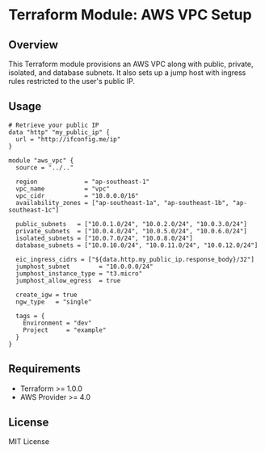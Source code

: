 # Terraform Module: AWS VPC Setup

## Overview

This Terraform module provisions an AWS VPC along with public, private, isolated, and database subnets. It also sets up a jump host with ingress rules restricted to the user's public IP.

## Usage

```hcl
# Retrieve your public IP
data "http" "my_public_ip" {
  url = "http://ifconfig.me/ip"
}

module "aws_vpc" {
  source = "../.."

  region             = "ap-southeast-1"
  vpc_name           = "vpc"
  vpc_cidr           = "10.0.0.0/16"
  availability_zones = ["ap-southeast-1a", "ap-southeast-1b", "ap-southeast-1c"]

  public_subnets   = ["10.0.1.0/24", "10.0.2.0/24", "10.0.3.0/24"]
  private_subnets  = ["10.0.4.0/24", "10.0.5.0/24", "10.0.6.0/24"]
  isolated_subnets = ["10.0.7.0/24", "10.0.8.0/24"]
  database_subnets = ["10.0.10.0/24", "10.0.11.0/24", "10.0.12.0/24"]

  eic_ingress_cidrs = ["${data.http.my_public_ip.response_body}/32"]
  jumphost_subnet        = "10.0.0.0/24"
  jumphost_instance_type = "t3.micro"
  jumphost_allow_egress  = true

  create_igw = true
  ngw_type   = "single"

  tags = {
    Environment = "dev"
    Project     = "example"
  }
}
```

## Requirements

- Terraform >= 1.0.0
- AWS Provider >= 4.0

## License

MIT License
